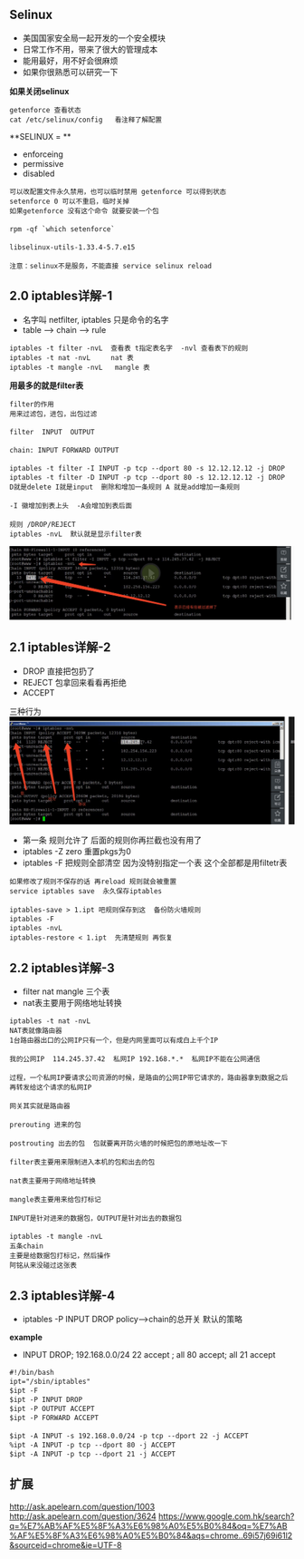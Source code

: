 ## Selinux
* 美国国家安全局一起开发的一个安全模块
* 日常工作不用，带来了很大的管理成本
* 能用最好，用不好会很麻烦
* 如果你很熟悉可以研究一下

**如果关闭selinux**

```
getenforce 查看状态
cat /etc/selinux/config   看注释了解配置
```

**SELINUX = **
* enforceing
* permissive
* disabled 

```
可以改配置文件永久禁用，也可以临时禁用 getenforce 可以得到状态
setenforce 0 可以不重启，临时关掉
如果getenforce 没有这个命令 就要安装一个包

rpm -qf `which setenforce`

libselinux-utils-1.33.4-5.7.e15

注意：selinux不是服务，不能直接 service selinux reload
```

## 2.0 iptables详解-1
* 名字叫 netfilter, iptables 只是命令的名字
* table --> chain --> rule

```
iptables -t filter -nvL  查看表 t指定表名字  -nvl 查看表下的规则
iptables -t nat -nvL     nat 表
iptables -t mangle -nvL   mangle 表
```

**用最多的就是filter表**

```
filter的作用
用来过滤包，进包，出包过滤

filter  INPUT  OUTPUT

chain: INPUT FORWARD OUTPUT

iptables -t filter -I INPUT -p tcp --dport 80 -s 12.12.12.12 -j DROP
iptables -t filter -D INPUT -p tcp --dport 80 -s 12.12.12.12 -j DROP    D就是delete I就是input  删除和增加一条规则 A 就是add增加一条规则

-I 徽增加到表上头  -A会增加到表后面

规则 /DROP/REJECT
iptables -nvL  默认就是显示filter表
```
![netfilter](img/netfiler.png)


## 2.1 iptables详解-2
* DROP  直接把包扔了
* REJECT  包拿回来看看再拒绝
* ACCEPT

三种行为
![netfilter2](img/netfilter2.png)
* 第一条 规则允许了 后面的规则你再拦截也没有用了
* iptables -Z   zero 重置pkgs为0
* iptables -F  把规则全部清空   因为没特别指定一个表 这个全部都是用filtetr表

```
如果修改了规则不保存的话 再reload 规则就会被重置
service iptables save  永久保存iptables

iptables-save > 1.ipt 吧规则保存到这  备份防火墙规则
iptables -F 
iptables -nvL
iptables-restore < 1.ipt  先清楚规则 再恢复
```

## 2.2 iptables详解-3
* filter nat  mangle  三个表
* nat表主要用于网络地址转换

```
iptables -t nat -nvL
NAT表就像路由器
1台路由器出口的公网IP只有一个，但是内网里面可以有成白上千个IP

我的公网IP  114.245.37.42  私网IP 192.168.*.*  私网IP不能在公网通信

过程，一个私网IP要请求公司资源的时候，是路由的公网IP带它请求的，路由器拿到数据之后再转发给这个请求的私网IP

网关其实就是路由器

prerouting 进来的包

postrouting 出去的包  包就要离开防火墙的时候把包的原地址改一下

filter表主要用来限制进入本机的包和出去的包

nat表主要用于网络地址转换

mangle表主要用来给包打标记

INPUT是针对进来的数据包，OUTPUT是针对出去的数据包

iptables -t mangle -nvL
五条chain
主要是给数据包打标记，然后操作
阿铭从来没碰过这张表
```


## 2.3 iptables详解-4

* iptables -P INPUT DROP       policy-->chain的总开关 默认的策略

**example**

* INPUT DROP;  192.168.0.0/24 22 accept ;  all 80 accept;  all 21 accept

```
#!/bin/bash
ipt="/sbin/iptables"
$ipt -F
$ipt -P INPUT DROP
$ipt -P OUTPUT ACCEPT
$ipt -P FORWARD ACCEPT

$ipt -A INPUT -s 192.168.0.0/24 -p tcp --dport 22 -j ACCEPT
%ipt -A INPUT -p tcp --dport 80 -j ACCEPT
$ipt -A INPUT -p tcp --dport 21 -j ACCEPT
```


## 扩展
http://ask.apelearn.com/question/1003
http://ask.apelearn.com/question/3624
https://www.google.com.hk/search?q=%E7%AB%AF%E5%8F%A3%E6%98%A0%E5%B0%84&oq=%E7%AB%AF%E5%8F%A3%E6%98%A0%E5%B0%84&aqs=chrome..69i57j69i61l2&sourceid=chrome&ie=UTF-8
